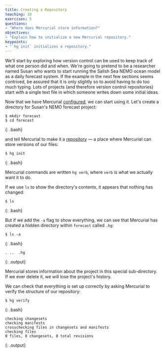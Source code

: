 ```yaml
---
title: Creating a Repository
teaching: 10
exercises: 5
questions:
- "Where does Mercurial store information?"
objectives:
- "Explain how to initialize a new Mercurial repository."
keypoints:
- "`hg init` initializes a repository."
---
```


We'll start by exploring how version control can be used to keep track of what
one person did and when.
We're going to pretend to be a researcher named Susan who wants to start running
the Salish Sea NEMO ocean model as a daily forecast system.
If the example in the next few sections seems contrived,
be assured that it is only slightly so to avoid having to do too much typing.
Lots of projects
(and therefore version control repositories)
start with a single text file in which someone writes down some initial ideas.

Now that we have Mercurial [configured](02-configuration.html),
we can start using it.
Let's create a directory for Susan's NEMO forecast project:

~~~
$ mkdir forecast
$ cd forecast
~~~
{: .bash}

and tell Mercurial to make it a [repository](reference.html#repository) &mdash;
a place where Mercurial can store versions of our files:

~~~
$ hg init
~~~
{: .bash}

Mercurial commands are written `hg verb`,
where `verb` is what we actually want it to do.

If we use `ls` to show the directory's contents,
it appears that nothing has changed:

~~~
$ ls
~~~
{: .bash}

But if we add the `-a` flag to show everything,
we can see that Mercurial has created a hidden directory within `forecast`
called `.hg`:

~~~
$ ls -a
~~~
{: .bash}

~~~
. ..  .hg
~~~
{: .output}

Mercurial stores information about the project in this special sub-directory.
If we ever delete it,
we will lose the project's history.

We can check that everything is set up correctly
by asking Mercurial to verify the structure of our repository:

~~~
$ hg verify
~~~
{: .bash}

~~~
checking changesets
checking manifests
crosschecking files in changesets and manifests
checking files
0 files, 0 changesets, 0 total revisions
~~~
{: .output}
